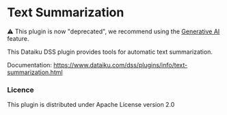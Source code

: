 ﻿# Text Summarization

⚠️ This plugin is now "deprecated", we recommend using the [Generative AI](https://doc.dataiku.com/dss/latest/generative-ai/index.html) feature.

This Dataiku DSS plugin provides tools for automatic text summarization.

Documentation: https://www.dataiku.com/dss/plugins/info/text-summarization.html

### Licence
This plugin is distributed under Apache License version 2.0
